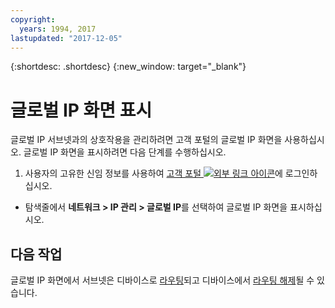 ```yaml
---
copyright:
  years: 1994, 2017
lastupdated: "2017-12-05"
---
```

{:shortdesc: .shortdesc}
{:new_window: target="_blank"}

# 글로벌 IP 화면 표시

글로벌 IP 서브넷과의 상호작용을 관리하려면 고객 포털의 글로벌 IP 화면을 사용하십시오. 글로벌 IP 화면을 표시하려면 다음 단계를 수행하십시오. 

1. 사용자의 고유한 신임 정보를 사용하여 [고객 포털 ![외부 링크 아이콘](../../icons/launch-glyph.svg "외부 링크 아이콘")](https://control.softlayer.com/)에 로그인하십시오. 
* 탐색줄에서 **네트워크 > IP 관리 > 글로벌 IP**를 선택하여 글로벌 IP 화면을 표시하십시오. 

## 다음 작업

글로벌 IP 화면에서 서브넷은 디바이스로 [라우팅](route-global-ip-to-device.html)되고 디바이스에서 [라우팅 해제](unroute-global-ip.html)될 수 있습니다. 
